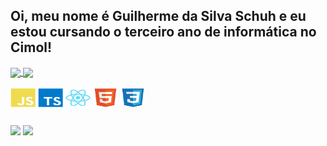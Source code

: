 ## Oi, meu nome é Guilherme da Silva Schuh e eu estou cursando o terceiro ano de informática no Cimol!

<a href="https://github.com/Zecreitas/github-readme-stats">
  <img height=200 align="center" src="https://github-readme-stats.vercel.app/api?username=Zecreitas&theme=radical" />
</a>
<a href="https://github.com/Zecreitas/convoychat">
  <img height=200 align="center" src="https://github-readme-stats.vercel.app/api/top-langs?username=Zecreitas&theme=radical&layout=compact&langs_count=8&card_width=320" />
</a>

<div style="display: inline_block"><br>
  <img align="center" alt="Rafa-Js" height="30" width="40" src="https://raw.githubusercontent.com/devicons/devicon/master/icons/javascript/javascript-plain.svg">
  <img align="center" alt="Rafa-Ts" height="30" width="40" src="https://raw.githubusercontent.com/devicons/devicon/master/icons/typescript/typescript-plain.svg">
  <img align="center" alt="Rafa-React" height="30" width="40" src="https://raw.githubusercontent.com/devicons/devicon/master/icons/react/react-original.svg">
  <img align="center" alt="Rafa-HTML" height="30" width="40" src="https://raw.githubusercontent.com/devicons/devicon/master/icons/html5/html5-original.svg">
  <img align="center" alt="Rafa-CSS" height="30" width="40" src="https://raw.githubusercontent.com/devicons/devicon/master/icons/css3/css3-original.svg">
          
  
</div>
  
  ##
 
<div> 
  <a href = "mailto:schuh.gui@gmail.com"><img src="https://img.shields.io/badge/-Gmail-%23333?style=for-the-badge&logo=gmail&logoColor=white" target="_blank"></a>
  <a href="https://www.linkedin.com/in/rafaella-ballerini-45875016a" target="_blank"><img src="https://img.shields.io/badge/-LinkedIn-%230077B5?style=for-the-badge&logo=linkedin&logoColor=white" target="_blank"></a> 
  
</div>
